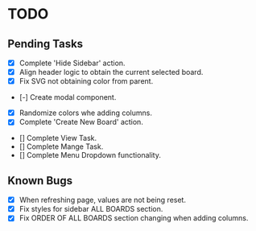 # TODO

## Pending Tasks

- [x] Complete 'Hide Sidebar' action.
- [x] Align header logic to obtain the current selected board.
- [x] Fix SVG not obtaining color from parent.

- [-] Create modal component.
- [x] Randomize colors whe adding columns.
- [x] Complete 'Create New Board' action.
- [] Complete View Task.
- [] Complete Mange Task.
- [] Complete Menu Dropdown functionality.


## Known Bugs

- [x] When refreshing page, values are not being reset.
- [x] Fix styles for sidebar ALL BOARDS section.
- [x] Fix ORDER OF ALL BOARDS section changing when adding columns.
